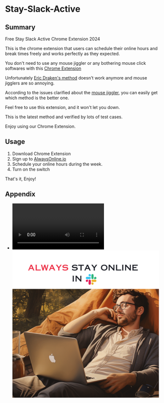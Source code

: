# Stay-Slack-Active

## Summary
 Free Stay Slack Active Chrome Extension 2024

This is the chrome extension that users can schedule their online hours and break times freely and works perfectly as they expected.

You don't need to use any mouse jiggler or any bothering mouse click softwares with this [Chrome Extension](https://chromewebstore.google.com/detail/alwaysonline/ogafjbhfbmichdpppfebbcameeicchkg)


Unfortunately [Eric Draken's method](https://ericdraken.com/slack-always-stay-active/) doesn't work anymore and mouse jigglers are so annoying.

According to the issues clarified about the [mouse jiggler](https://github.com/eskerda/slack-keep-presence/issues/13), you can easily get which method is the better one.


Feel free to use this extension, and it won't let you down.

This is the latest method and verified by lots of test cases.

Enjoy using our Chrome Extension.

## Usage
1. Download Chrome Extension
2. Sign up to [AlwaysOnline.io](https://alwaysonline.io/register)
3. Schedule your online hours during the week.
4. Turn on the switch

That's it, Enjoy!

## Appendix
- 
    ![AlwaysOnline](./data/alwaysonline.mp4)
    ![AlwaysOnline](./data/alwaysonline_img_3.png)




